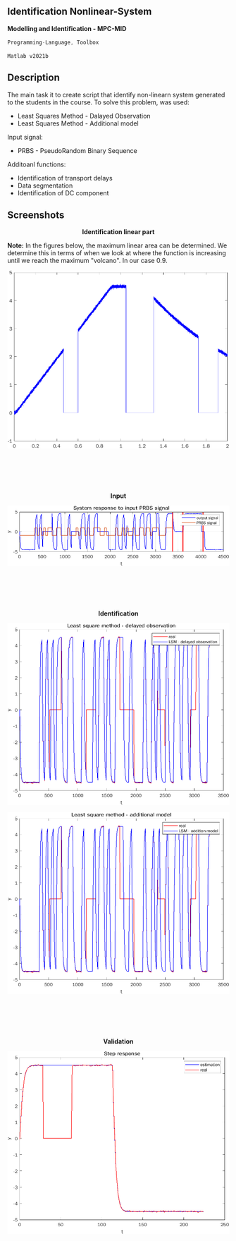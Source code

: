 ## Identification Nonlinear-System

**Modelling and Identification - MPC-MID**

```javascript
Programming-Language, Toolbox
```
```
Matlab v2021b
```

## Description
The main task it to create script that identify non-linearn system generated to the students in the course. To solve this problem, was used:

* Least Squares Method - Dalayed Observation
* Least Squares Method - Additional model

Input signal:

* PRBS - PseudoRandom Binary Sequence

Additoanl functions:

* Identification of transport delays
* Data segmentation
* Identification of DC component

## Screenshots

<p align="center"> <b>Identification linear part</b> </p>
<b>Note:</b> In the figures below, the maximum linear area can be determined. We determine this in terms of when we look at where the function is increasing until we reach the maximum "volcano". In our case 0.9.


![plot](docs/det_ampl.png)

<br>
<br>
<br>
<br>

<p align="center"> <b>Input</b> </p>

![plot](docs/sys_resp.png)

<br>
<br>
<br>
<br>

<p align="center"> <b>Identification</b> </p>

![plot](docs/LMS_DO.png)

![plot](docs/LMS_AM.png)

<br>
<br>
<br>
<br>

<p align="center"> <b>Validation</b> </p>

![plot](docs/!_val_step_response_AM.png)